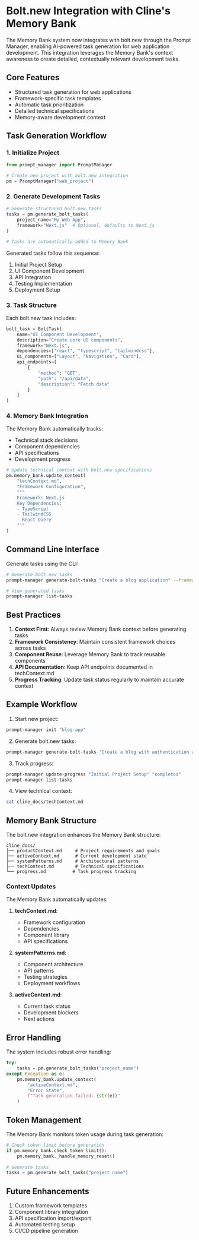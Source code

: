 # Bolt.new Integration with Cline's Memory Bank

The Memory Bank system now integrates with bolt.new through the Prompt Manager, enabling AI-powered task generation for web application development. This integration leverages the Memory Bank's context awareness to create detailed, contextually relevant development tasks.

## Core Features

- Structured task generation for web applications
- Framework-specific task templates
- Automatic task prioritization
- Detailed technical specifications
- Memory-aware development context

## Task Generation Workflow

### 1. Initialize Project

```python
from prompt_manager import PromptManager

# Create new project with bolt.new integration
pm = PromptManager("web_project")
```

### 2. Generate Development Tasks

```python
# Generate structured bolt.new tasks
tasks = pm.generate_bolt_tasks(
    project_name="My Web App",
    framework="Next.js"  # Optional, defaults to Next.js
)

# Tasks are automatically added to Memory Bank
```

Generated tasks follow this sequence:
1. Initial Project Setup
2. UI Component Development
3. API Integration
4. Testing Implementation
5. Deployment Setup

### 3. Task Structure

Each bolt.new task includes:

```python
bolt_task = BoltTask(
    name="UI Component Development",
    description="Create core UI components",
    framework="Next.js",
    dependencies=["react", "typescript", "tailwindcss"],
    ui_components=["Layout", "Navigation", "Card"],
    api_endpoints=[
        {
            "method": "GET",
            "path": "/api/data",
            "description": "Fetch data"
        }
    ]
)
```

### 4. Memory Bank Integration

The Memory Bank automatically tracks:
- Technical stack decisions
- Component dependencies
- API specifications
- Development progress

```python
# Update technical context with bolt.new specifications
pm.memory_bank.update_context(
    "techContext.md",
    "Framework Configuration",
    """
    Framework: Next.js
    Key Dependencies:
    - TypeScript
    - TailwindCSS
    - React Query
    """
)
```

## Command Line Interface

Generate tasks using the CLI:

```bash
# Generate bolt.new tasks
prompt-manager generate-bolt-tasks "Create a blog application" --framework Next.js

# View generated tasks
prompt-manager list-tasks
```

## Best Practices

1. **Context First**: Always review Memory Bank context before generating tasks
2. **Framework Consistency**: Maintain consistent framework choices across tasks
3. **Component Reuse**: Leverage Memory Bank to track reusable components
4. **API Documentation**: Keep API endpoints documented in techContext.md
5. **Progress Tracking**: Update task status regularly to maintain accurate context

## Example Workflow

1. Start new project:
```bash
prompt-manager init "blog-app"
```

2. Generate bolt.new tasks:
```bash
prompt-manager generate-bolt-tasks "Create a blog with authentication and markdown support"
```

3. Track progress:
```bash
prompt-manager update-progress "Initial Project Setup" "completed"
prompt-manager list-tasks
```

4. View technical context:
```bash
cat cline_docs/techContext.md
```

## Memory Bank Structure

The bolt.new integration enhances the Memory Bank structure:

```
cline_docs/
├── productContext.md     # Project requirements and goals
├── activeContext.md      # Current development state
├── systemPatterns.md     # Architectural patterns
├── techContext.md        # Technical specifications
└── progress.md          # Task progress tracking
```

### Context Updates

The Memory Bank automatically updates:

1. **techContext.md**:
   - Framework configuration
   - Dependencies
   - Component library
   - API specifications

2. **systemPatterns.md**:
   - Component architecture
   - API patterns
   - Testing strategies
   - Deployment workflows

3. **activeContext.md**:
   - Current task status
   - Development blockers
   - Next actions

## Error Handling

The system includes robust error handling:

```python
try:
    tasks = pm.generate_bolt_tasks("project_name")
except Exception as e:
    pm.memory_bank.update_context(
        "activeContext.md",
        "Error State",
        f"Task generation failed: {str(e)}"
    )
```

## Token Management

The Memory Bank monitors token usage during task generation:

```python
# Check token limit before generation
if pm.memory_bank.check_token_limit():
    pm.memory_bank._handle_memory_reset()
    
# Generate tasks
tasks = pm.generate_bolt_tasks("project_name")
```

## Future Enhancements

1. Custom framework templates
2. Component library integration
3. API specification import/export
4. Automated testing setup
5. CI/CD pipeline generation
